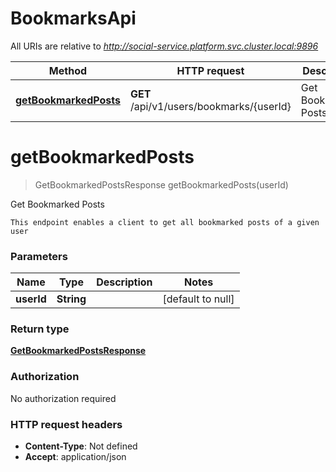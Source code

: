 # BookmarksApi

All URIs are relative to *http://social-service.platform.svc.cluster.local:9896*

| Method | HTTP request | Description |
|------------- | ------------- | -------------|
| [**getBookmarkedPosts**](BookmarksApi.md#getBookmarkedPosts) | **GET** /api/v1/users/bookmarks/{userId} | Get Bookmarked Posts |


<a name="getBookmarkedPosts"></a>
# **getBookmarkedPosts**
> GetBookmarkedPostsResponse getBookmarkedPosts(userId)

Get Bookmarked Posts

    This endpoint enables a client to get all bookmarked posts of a given user

### Parameters

|Name | Type | Description  | Notes |
|------------- | ------------- | ------------- | -------------|
| **userId** | **String**|  | [default to null] |

### Return type

[**GetBookmarkedPostsResponse**](../Models/GetBookmarkedPostsResponse.md)

### Authorization

No authorization required

### HTTP request headers

- **Content-Type**: Not defined
- **Accept**: application/json

